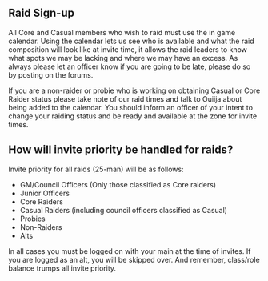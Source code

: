 ## Raid Sign-up
All Core and Casual members who wish to raid must use the in game calendar. Using the calendar lets us see who is available and what the raid composition will look like at invite time, it allows the raid leaders to know what spots we may be lacking and where we may have an excess. As always please let an officer know if you are going to be late, please do so by posting on the forums.

If you are a non-raider or probie who is working on obtaining Casual or Core Raider status please take note of our raid times and talk to Ouiija about being added to the calendar. You should inform an officer of your intent to change your raiding status and be ready and available at the zone for invite times.

## How will invite priority be handled for raids?
Invite priority for all raids (25-man) will be as follows:

* GM/Council Officers (Only those classified as Core raiders)
* Junior Officers
* Core Raiders
* Casual Raiders (including council officers classified as Casual)
* Probies
* Non-Raiders
* Alts

In all cases you must be logged on with your main at the time of invites. If you are logged as an alt, you will be skipped over. And remember, class/role balance trumps all invite priority.
